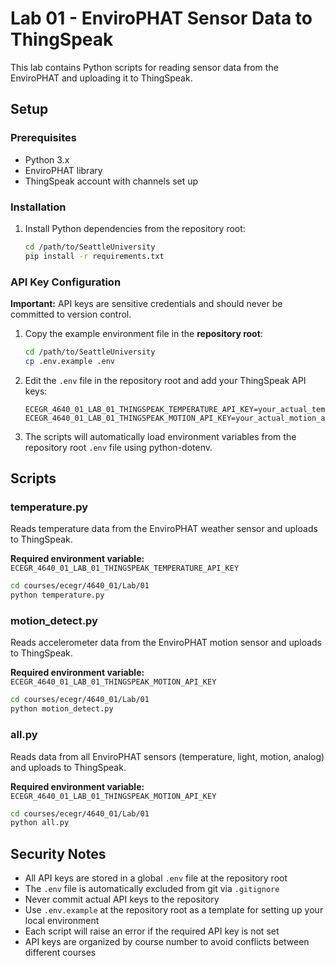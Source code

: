 # Lab 01 - EnviroPHAT Sensor Data to ThingSpeak

This lab contains Python scripts for reading sensor data from the EnviroPHAT and uploading it to ThingSpeak.

## Setup

### Prerequisites
- Python 3.x
- EnviroPHAT library
- ThingSpeak account with channels set up

### Installation

1. Install Python dependencies from the repository root:
   ```bash
   cd /path/to/SeattleUniversity
   pip install -r requirements.txt
   ```

### API Key Configuration

**Important:** API keys are sensitive credentials and should never be committed to version control.

1. Copy the example environment file in the **repository root**:
   ```bash
   cd /path/to/SeattleUniversity
   cp .env.example .env
   ```

2. Edit the `.env` file in the repository root and add your ThingSpeak API keys:
   ```
   ECEGR_4640_01_LAB_01_THINGSPEAK_TEMPERATURE_API_KEY=your_actual_temperature_api_key
   ECEGR_4640_01_LAB_01_THINGSPEAK_MOTION_API_KEY=your_actual_motion_api_key
   ```

3. The scripts will automatically load environment variables from the repository root `.env` file using python-dotenv.

## Scripts

### temperature.py
Reads temperature data from the EnviroPHAT weather sensor and uploads to ThingSpeak.

**Required environment variable:** `ECEGR_4640_01_LAB_01_THINGSPEAK_TEMPERATURE_API_KEY`

```bash
cd courses/ecegr/4640_01/Lab/01
python temperature.py
```

### motion_detect.py
Reads accelerometer data from the EnviroPHAT motion sensor and uploads to ThingSpeak.

**Required environment variable:** `ECEGR_4640_01_LAB_01_THINGSPEAK_MOTION_API_KEY`

```bash
cd courses/ecegr/4640_01/Lab/01
python motion_detect.py
```

### all.py
Reads data from all EnviroPHAT sensors (temperature, light, motion, analog) and uploads to ThingSpeak.

**Required environment variable:** `ECEGR_4640_01_LAB_01_THINGSPEAK_MOTION_API_KEY`

```bash
cd courses/ecegr/4640_01/Lab/01
python all.py
```

## Security Notes

- All API keys are stored in a global `.env` file at the repository root
- The `.env` file is automatically excluded from git via `.gitignore`
- Never commit actual API keys to the repository
- Use `.env.example` at the repository root as a template for setting up your local environment
- Each script will raise an error if the required API key is not set
- API keys are organized by course number to avoid conflicts between different courses
